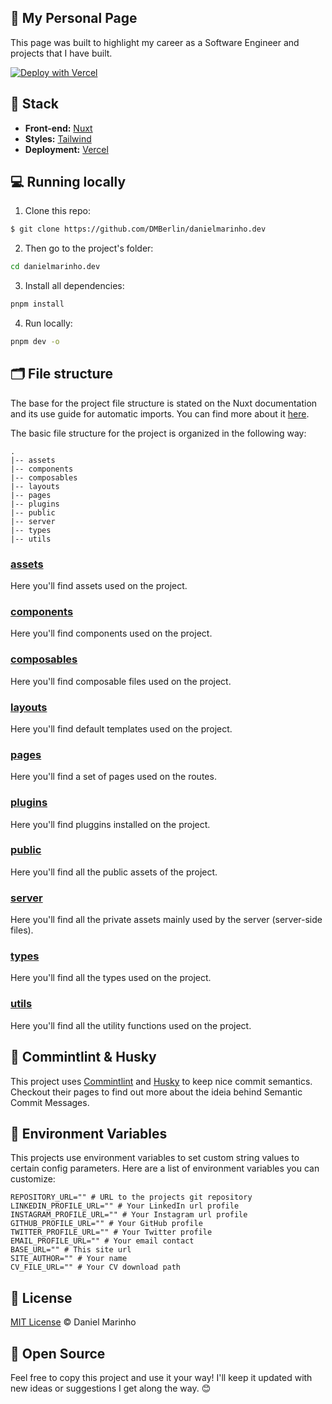 ## 🚀 My Personal Page
This page was built to highlight my career as a Software Engineer and projects that I have built.

[![Deploy with Vercel](https://vercel.com/button)](https://vercel.com/new/clone?repository-url=https%3A%2F%2Fgithub.com%2FDMBerlin%2Fdanielmarinho.dev)

## 🧩 Stack

- **Front-end:** [Nuxt](https://nuxt.com/)
- **Styles:** [Tailwind](https://tailwindcss.nuxtjs.org)
- **Deployment:** [Vercel](https://vercel.com/)

## 💻 Running locally

1. Clone this repo:

```sh
$ git clone https://github.com/DMBerlin/danielmarinho.dev
```

2. Then go to the project's folder:

```sh
cd danielmarinho.dev
```

3. Install all dependencies:

```sh
pnpm install
```

4. Run locally:

```sh
pnpm dev -o
```

## 🗂️ File structure

The base for the project file structure is stated on the Nuxt documentation and its use guide for automatic imports. You can find more about it [here](https://nuxt.com/docs/getting-started/introduction).

The basic file structure for the project is organized in the following way:

```
.
|-- assets
|-- components
|-- composables
|-- layouts
|-- pages
|-- plugins
|-- public
|-- server
|-- types
|-- utils
```

### [assets](https://github.com/DMBerlin/danielmarinho.dev/assets)

Here you'll find assets used on the project.

### [components](https://github.com/DMBerlin/danielmarinho.dev/components)

Here you'll find components used on the project.

### [composables](https://github.com/DMBerlin/danielmarinho.dev/composables)

Here you'll find composable files used on the project.

### [layouts](https://github.com/zenorocha/zenorocha.com/tree/master/layouts)

Here you'll find default templates used on the project.

### [pages](https://github.com/DMBerlin/danielmarinho.dev/pages)

Here you'll find a set of pages used on the routes.

### [plugins](https://github.com/DMBerlin/danielmarinho.dev/plugins)

Here you'll find pluggins installed on the project.

### [public](https://github.com/DMBerlin/danielmarinho.dev/public)

Here you'll find all the public assets of the project.

### [server](https://github.com/DMBerlin/danielmarinho.dev/server)

Here you'll find all the private assets mainly used by the server (server-side files).

### [types](https://github.com/DMBerlin/danielmarinho.dev/types)

Here you'll find all the types used on the project.

### [utils](https://github.com/DMBerlin/danielmarinho.dev/utils)

Here you'll find all the utility functions used on the project.

## 🎨 Commintlint & Husky

This project uses [Commintlint](https://commitlint.js.org/#/) and [Husky](https://typicode.github.io/husky/) to keep nice commit semantics. Checkout their pages to find out more about the ideia behind Semantic Commit Messages.

## 📝 Environment Variables

This projects use environment variables to set custom string values to certain config parameters. Here are a list of environment variables you can customize:

``` dotenv
REPOSITORY_URL="" # URL to the projects git repository
LINKEDIN_PROFILE_URL="" # Your LinkedIn url profile
INSTAGRAM_PROFILE_URL="" # Your Instagram url profile
GITHUB_PROFILE_URL="" # Your GitHub profile
TWITTER_PROFILE_URL="" # Your Twitter profile
EMAIL_PROFILE_URL="" # Your email contact
BASE_URL="" # This site url
SITE_AUTHOR="" # Your name
CV_FILE_URL="" # Your CV download path
```

## 📖 License

[MIT License](http://zenorocha.mit-license.org/) © Daniel Marinho

## 🤝 Open Source

Feel free to copy this project and use it your way! I'll keep it updated with new ideas or suggestions I get along the way. 😊